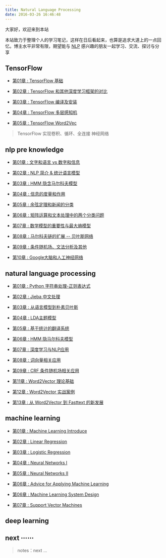 ```yaml
---
title: Natural Language Processing
date: 2016-03-26 16:46:48
---
```


大家好，欢迎来到本站

本站致力于整理个人的学习笔记，这样在日后看起来，也算是追求大道上的一点回忆。博主水平非常有限，期望能与 [NLP](https://en.wikipedia.org/wiki/Natural_language_processing) 感兴趣的朋友一起学习、交流、探讨与分享

## TensorFlow

- [第01章 : TensorFlow 基础][0]  

- [第02章 : TensorFlow 和其他深度学习框架的对比][0]  

- [第03章 : TensorFlow 编译及安装][0] 

- [第04章 : TensorFlow 多层感知机][0] 

- [第05章 : TensorFlow Word2Vec][0] 

> TensorFlow 实现卷积、循环、全连接 神经网络

## nlp pre knowledge

- [第01章 : 文字和语言 vs 数字和信息][m1]  

- [第02章 : NLP 简介 & 统计语言模型][m2]

- [第03章 : HMM 隐含马尔科夫模型][m3]

- [第04章 : 信息的度量和作用][0]

- [第05章 : 余弦定理和新闻的分类][0]

- [第06章 : 矩阵运算和文本处理中的两个分类问题][0]

- [第07章 : 数学模型的重要性与最大熵模型][0]

- [第08章 : 马尔科夫链的扩展 -- 贝叶斯网络][0]

- [第09章 : 条件随机场、文法分析及其他][0]

- [第10章 : Google大脑和人工神经网络][0]

[m1]: /2017/11/08/nlp-pre-word-language-number-info-history/
[m2]: /2017/11/13/nlp-pre-statistics-language-model/
[m3]: /2017/11/14/nlp-pre-hidden-markov-model/

## natural language processing

- [第01章 : Python 字符串处理-正则表达式][n1]  

- [第02章 : Jieba 中文处理][n2]

- [第03章 : 从语言模型到朴素贝叶斯][n3]

- [第04章 : LDA主题模型][n4]

- [第05章 : 基于统计的翻译系统][0]

- [第06章 : HMM 隐马尔科夫模型][0]

- [第07章 : 深度学习与NLP应用][0]

- [第08章 : 词向量相关应用][n8]

- [第09章 : CRF 条件随机场相关应用][0]

- [第11章 : Word2Vector 理论基础][0]

- [第12章 : Word2Vector 实战案例][0]

- [第13章 : 从 Word2Vector 到 Fasttext 的新发展][0]

[0]: /
[n1]: /2017/07/30/nlp-01-string-operation-re/
[n2]: /2017/07/29/nlp-01-jieba/
[n3]: /2017/08/10/nlp-bayes-1/
[n4]: /2017/09/22/nlp-LDA/
[n8]: /2017/07/12/nlp-word-vector

[f1]: http://www.52nlp.cn/

## machine learning

- [第01章 : Machine Learning Introduce][1]

- [第02章 : Linear Regression][2]

- [第03章 : Logistic Regression][3]

- [第04章 : Neural Networks I][4]

- [第05章 : Neural Networks II][5]

- [第06章 : Advice for Applying Machine Learning][6-1]

- [第06章 : Machine Learning System Design][6-2]

- [第07章 : Support Vector Machines][7]

[0]: /nlp
[1]: /2016/09/20/ml-coursera-ng-w1-01-introduce/
[2]: /2016/10/08/ml-coursera-ng-w2-01-Linear-Regression/
[3]: /2016/10/24/ml-coursera-ng-w3-LR/
[4]: /2017/02/07/ml-coursera-ng-w4-NN-02/
[5]: /2017/02/13/ml-coursera-ng-w4-NN-03/
[6-1]: /2017/05/24/ml-coursera-ng-w6-Advice-for-Applying-Machine-Learning/
[6-2]: /2017/05/29/ml-coursera-ng-w6-Machine-Learning-System-Design/
[7]: /2017/10/13/ml-coursera-ng-w7-svm/

## deep learning

## next ⋯⋯

> notes：next ...
